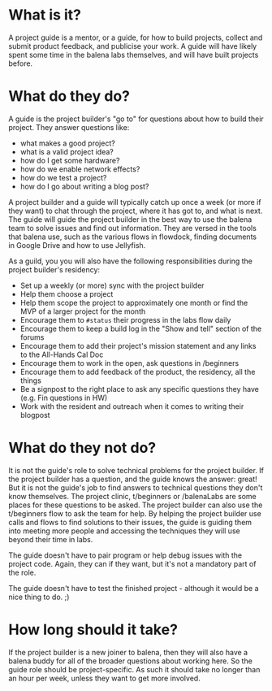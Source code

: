 # What is it?
A project guide is a mentor, or a guide, for how to build projects, collect and submit product feedback, and publicise your work. A guide will have likely spent some time in the balena labs themselves, and will have built projects before.

# What do they do?
A guide is the project builder's "go to" for questions about how to build their project. They answer questions like:
* what makes a good project?
* what is a valid project idea?
* how do I get some hardware?
* how do we enable network effects?
* how do we test a project?
* how do I go about writing a blog post?

A project builder and a guide will typically catch up once a week (or more if they want) to chat through the project, where it has got to, and what is next. The guide will guide the project builder in the best way to use the balena team to solve issues and find out information. They are versed in the tools that balena use, such as the various flows in flowdock, finding documents in Google Drive and how to use Jellyfish.

As a guild, you you will also have the following responsibilities during the project builder's residency:
* Set up a weekly (or more) sync with the project builder
* Help them choose a project
* Help them scope the project to approximately one month or find the MVP of a larger project for the month
* Encourage them to `#status` their progress in the labs flow daily
* Encourage them to keep a build log in the "Show and tell" section of the forums
* Encourage them to add their project's mission statement and any links to the All-Hands Cal Doc
* Encourage them to work in the open, ask questions in /beginners
* Encourage them to add feedback of the product, the residency, all the things
* Be a signpost to the right place to ask any specific questions they have (e.g. Fin questions in HW)
* Work with the resident and outreach when it comes to writing their blogpost

# What do they not do?
It is not the guide's role to solve technical problems for the project builder. If the project builder has a question, and the guide knows the answer: great! But it is not the guide's job to find answers to technical questions they don't know themselves. The project clinic, t/beginners or /balenaLabs  are some places for these questions to be asked. The project builder can also use the t/beginners flow to ask the team for help. By helping the project builder use calls and flows to find solutions to their issues, the guide is guiding them into meeting more people and accessing the techniques they will use beyond their time in labs.

The guide doesn't have to pair program or help debug issues with the project code. Again, they can if they want, but it's not a mandatory part of the role.

The guide doesn't have to test the finished project - although it would be a nice thing to do. ;)

# How long should it take?
If the project builder is a new joiner to balena, then they will also have a balena buddy for all of the broader questions about working here. So the guide role should be project-specific. As such it should take no longer than an hour per week, unless they want to get more involved.